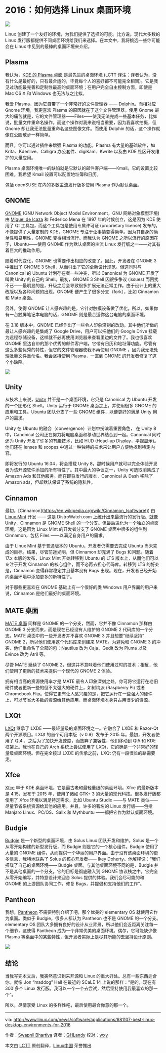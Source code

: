 2016：如何选择 Linux 桌面环境
=============================================

![](http://www.linux.com/images/stories/66866/DE-2.png)

Linux 创建了一个友好的环境，为我们提供了选择的可能。比方说，现代大多数的 Linux 发行版都提供不同桌面环境给我们来选择。在本文中，我将挑选一些你可能会在 Linux 中见到的最棒的桌面环境来介绍。

## Plasma

我认为，[KDE 的 Plasma 桌面](https://www.kde.org/workspaces/plasmadesktop/) 是最先进的桌面环境 (LCTT 译注：译者认为，没有什么是最好的，只有最合适的，毕竟每个人的喜好都不可能完全相同)。它是我见过功能最完善和定制性最高的桌面环境；在用户完全自主控制方面，即使是 Mac OS X 和 Windows 也无法与之比拟。

我爱 Plasma，因为它自带了一个非常好的文件管理器 —— Dolphin。而相对应 Gnome 环境，我更喜欢 Plasma 的原因就在于这个文件管理器。使用 Gnome 最大的痛苦就是，它的文件管理器——Files——使我无法完成一些基本任务，比如说，批量文件重命名操作。而这个操作对我来说相当重要，因为我喜欢拍摄，但 Gnome 却让我无法批量重命名这些图像文件。而使用 Dolphin 的话，这个操作就像在公园散步一样简单。

而且，你可以通过插件来增强 Plasma 的功能。Plasma 有大量的基础软件，如 Krita、Kdenlive、Calligra 办公套件、digiKam、Kwrite 以及由 KDE 社区开发维护的大量应用。

Plasma 桌面环境唯一的缺陷就是它默认的邮件客户端——Kmail。它的设置比较困难，我希望 Kmail 设置可以配置地址簿和日历。

包括 openSUSE 在内的多数主流发行版多使用 Plasma 作为默认桌面。

## GNOME

[GNOME](https://www.gnome.org/) (GNU Network Object Model Environment，GNU 网络对象模型环境) 由 [Miguel de Icaza](https://en.wikipedia.org/wiki/Miguel_de_Icaza) 和 Federico Mena 在 1997 年的时候创立，这是因为 KDE 使用了 Qt 工具包，而这个工具包是使用专属许可证 (proprietary license) 发布的。不像提供了大量定制的 KDE，GNOME 专注于让事情变得简单。因为其自身的简单性和易用性，GNOME 变得相当流行。而我认为 GNOME 之所以流行的原因在于，Ubuntu——使用 GNOME 作为默认桌面的主流 Linux 发行版之一——对其有着巨大的推动作用。

随着时代变化，GNOME 也需要作出相应的改变了。因此，开发者在 GNOME 3 中推出了 GNOME 3 Shell，从而引出了它的全新设计规范。但这同时与 Canonical 的 Ubuntu 计划存在者一些冲突，所以 Canonical 为 GNOME 开发了叫做 Unity 的自己的 Shell。最初，GNOME 3 Shell 因很多争议 (issues) 而困扰不已——最明显的是，升级之后会导致很多扩展无法正常工作。由于设计上的重大改版以及各种问题的出现，GNOME 便产生了很多分支（fork），比如 Cinnamon 和 Mate 桌面。

另外，使得 GNOME 让人感兴趣的是，它针对触摸设备做了优化，所以，如果你有一台触屏笔记本电脑的话，GNOME 则是最合适你这台电脑的桌面环境。

在 3.18 版本中，GNOME 已经作出了一些令人印象深刻的改动。其中他们所做的最让人感兴趣的是集成了 Google Drive，用户可以把他们的 Google Drive 挂载为远程存储设备，这样就不必再使用浏览器来查看里边的文件了。我也很喜欢 GNOME 里边自带的那个优秀的邮件客户端，它带有日历和地址簿功能。尽管有这么多些优秀的特性，但它的文件管理器使我不再使用 GNOME ，因为我无法处理批量文件重命名。我会坚持使用 Plasma，一直到 GNOME 的开发者修复了这个小缺陷。

![](http://www.linux.com/images/stories/66866/DE-fig1.png)

## Unity

从技术上来说，[Unity](https://unity.ubuntu.com/) 并不是一个桌面环境，它只是 Canonical 为 Ubuntu 开发的一个图形化 Shell。Unity 运行于 GNOME 桌面之上，并使用很多 GNOME 的应用和工具。Ubuntu 团队分支了一些 GNOME 组件，以便更好的满足 Unity 用户的需求。

Unity 在 Ubuntu 的融合（convergence）计划中扮演着重要角色， 在 Unity 8 中，Canonical 公司正在努力将电脑桌面和移动世界结合到一起。Canonical 同时还为 Unity 开发了许多的有趣技术，比如 HUD (Head-up Display，平视显示)。他们还在 lenses 和 scopes 中通过一种独特的技术来让用户方便地找到特定内容。

即将发行的 Ubuntu 16.04，将会搭载 Unity 8，那时候用户就可以完全体验开发者为该开源软件添加的所有特性了。其中最大的争议之一，Unity 可选取消集成了 Amazon Ads 和其他服务。而在即将发行的版本，Canonical 从 Dash 移除了 Amazon ads，但却默认保证了系统的隐私性。

## Cinnamon

最初，[Cinnamon](https://en.wikipedia.org/wiki/Cinnamon_(software\)) 由 [Linux Mint](http://www.linuxmint.com/) 开发 —— 这是 DistroWatch.com 上统计出来最流行的发行版。就像 Unity，Cinnamon 是 GNOME Shell 的一个分支。但最后进化为一个独立的桌面环境，这是因为 Linux Mint 的开发者分支了 GNOME 桌面中很多的组件到 Cinnamon，包括 Files ——以满足自身用户的需求。

由于 Linux Mint 基于普通版本的 Ubuntu，开发者仍需要去完成 Ubuntu 尚未完成的目标。结果，尽管前途光明，但 Cinnamon 却充满了 Bugs 和问题。随着 17.x 本版的发布，Linux Mint 开始转移到 Ubuntu 的 LTS 版本上，从而他们可以专注于开发 Cinnamon 的核心组件，而不必再去担心代码库。转移到 LTS 的好处是，Cinnamon 变得非常稳定并且基本没有 Bugs 出现。现在，开发者已经开始向桌面环境中添加更多的新特性了。

对于那些更喜欢在 GNOME 基础上有一个很好的类 Windows 用户界面的用户来说，Cinnamon 是他们最好的桌面环境。

## MATE 桌面

[MATE 桌面](http://mate-desktop.com/) 同样是 GNOME 的一个分支，然而，它并不像 Cinnamon 那样由 GNOME 3 分支而来，而是现在已经没有人维护的 GNOME 2 代码库的一个分支。MATE 桌面中的一些开发者并不喜欢 GNOME 3 并且想要“继续坚持” GNOME 2，所以他们使用这个代码库来创建来 MATE。为避免和 GNOME 3 的冲突，他们重命名了全部的包：Nautilus 改为 Caja、Gedit 改为 Pluma 以及 Evince 改为 Atril 等。

尽管 MATE 延续了 GNOME 2，但这并不意味着他们使用过时的技术；相反，他们使用了更新的技术来提供一个现代的 GNOME 2 体验。

拥有相当高的资源使用率才是 MATE 最令人印象深刻之处。你可将它运行在老旧硬件或者更新一些的但不太强大的硬件上，如树梅派 (Raspberry Pi) 或者 Chromebook Flip。使得它更有让人感兴趣的是，把它运行在一些强大的硬件上，可以节省大多数的资源给其他应用，而桌面环境本身只占用很少的资源。

## LXQt

[LXQt](http://lxqt.org/) 继承了 LXDE ——最轻量级的桌面环境之一。它融合了 LXDE 和 Razor-Qt 两个开源项目。LXQt 的首个可用本版（v 0.9）发布于 2015 年。最初，开发者使用了 Qt4 ，之后为了加快开发速度，而放弃了兼容性，他们移动到 Qt5 和 KDE 框架上。我也在自己的 Arch 系统上尝试使用了 LXQt，它的确是一个非常好的轻量级桌面环境。但在完全接过 LXDE 的传承之前，LXQt 仍有一段很长的路需要走。

## Xfce

[Xfce](http://www.xfce.org/) 早于 KDE 桌面环境，它是最古老和最轻量级的桌面环境。Xfce 的最新版本是 4.15，发布于 2015 年，使用了诸如 GTK+ 3 的大量的现代科技。很多发行版都使用了 Xfce 环境以满足特定需求，比如 Ubuntu Studio ——与 MATE 类似——尽量节省系统资源给其他的应用。并且，许多的著名的 Linux 发行版——包括 Manjaro Linux、PC/OS、Salix 和 Mythbuntu ——都把它作为默认桌面环境。

## Budgie

[Budgie](https://solus-project.com/budgie/) 是一个新型的桌面环境，由 Solus Linux 团队开发和维护。Solus 是一个从零开始构建的新型发行版，而 Budgie 则是它的一个核心组件。Budgie 使用了大量的 GNOME 组件，从而提供一个华丽的用户界面。由于没有该桌面环境的更多信息，我特地联系了 Solus 的核心开发者—— Ikey Doherty。他解释说：“我们搭载了自己的桌面环境—— Budgie 桌面。与其他桌面环境不同的是，Budgie 并不是其他桌面的一个分支，它的目标是彻底融入到 GNOME 协议栈之中。它完全从零开始编写，并特意设计来迎合 Solus 提供的体验。我们会尽可能的和 GNOME 的上游团队协同工作，修复 Bugs，并提倡和支持他们的工作”。

## Pantheon

我想，[Pantheon](https://elementary.io/) 不需要特别介绍了吧，那个优美的 elementary OS 就使用它作为桌面。类似于 Budgie，很多人都认为 Pantheon 也不是 GNOME 的一个分支。elementary OS 团队大多拥有良好的设计从业背景，所以他们会近距离关注每一个细节，这使得 Pantheon 成为一个非常优美的桌面环境。偶尔，它可能缺少像 Plasma 等桌面中的某些特性，但开发者实际上是尽其所能的去坚持设计原则。

![](http://www.linux.com/images/stories/66866/DE-3.png)

## 结论

当我写完本文后，我突然意识到来开源和 Linux 的重大好处。总有一些东西适合你。就像 Jon “maddog” Hall 在最近的 SCaLE 14 上说的那样：“是的，现在有 300 多个 Linux 发行版。我可以一个一个去尝试，然后坚持使用我最喜欢的那一个”。

所以，尽情享受 Linux 的多样性吧，最后使用最合你意的那一个。

------------------------------------------------------------------------------

via: http://www.linux.com/news/software/applications/881107-best-linux-desktop-environments-for-2016

作者：[Swapnil Bhartiya][a]
译者：[GHLandy](https://github.com/GHLandy)
校对：[wxy](https://github.com/wxy)

本文由 [LCTT](https://github.com/LCTT/TranslateProject) 原创翻译，[Linux中国](https://linux.cn/) 荣誉推出

[a]:http://www.linux.com/community/forums/person/61003
